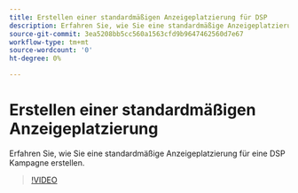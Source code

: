 ```yaml
---
title: Erstellen einer standardmäßigen Anzeigeplatzierung für DSP
description: Erfahren Sie, wie Sie eine standardmäßige Anzeigeplatzierung erstellen.
source-git-commit: 3ea5208bb5cc560a1563cfd9b9647462560d7e67
workflow-type: tm+mt
source-wordcount: '0'
ht-degree: 0%

---
```


# Erstellen einer standardmäßigen Anzeigeplatzierung

Erfahren Sie, wie Sie eine standardmäßige Anzeigeplatzierung für eine DSP Kampagne erstellen.

>[!VIDEO](https://video.tv.adobe.com/v/340454)
